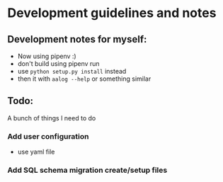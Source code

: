 # Development guidelines and notes

## Development notes for myself:

- Now using pipenv :)
- don't build using pipenv run
- use `python setup.py install` instead
- then it with `aalog --help` or something similar

## Todo:
A bunch of things I need to do
### Add user configuration

- use yaml file

### Add SQL schema migration create/setup files

